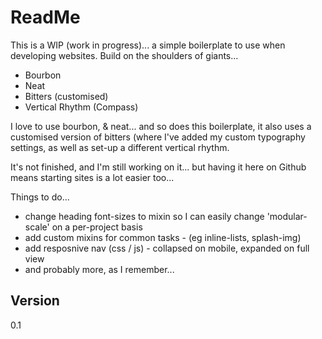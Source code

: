 ReadMe
=========

This is a WIP (work in progress)... a simple boilerplate to use when developing websites.
Build on the shoulders of giants...

  - Bourbon
  - Neat
  - Bitters (customised)
  - Vertical Rhythm (Compass)

I love to use bourbon, & neat... and so does this boilerplate, it also uses a customised version of bitters (where I've added my custom typography settings, as well as set-up a different vertical rhythm. 

It's not finished, and I'm still working on it... but having it here on Github means starting sites is a lot easier too...

Things to do...

  - change heading font-sizes to mixin so I can easily change 'modular-scale' on a per-project basis
  - add custom mixins for common tasks - (eg inline-lists, splash-img)
  - add resposnive nav (css / js) - collapsed on mobile, expanded on full view
  - and probably more, as I remember...


Version
----

0.1